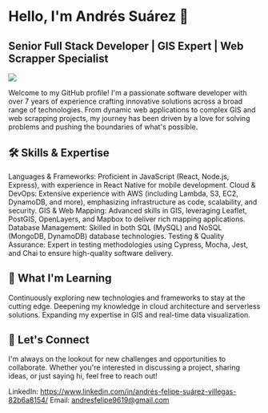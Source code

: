 # Hello, I'm Andrés Suárez 👋

## Senior Full Stack Developer | GIS Expert | Web Scrapper Specialist
![](https://hit.yhype.me/github/profile?user_id=26072242)

Welcome to my GitHub profile! I'm a passionate software developer with over 7 years of experience crafting innovative solutions across a broad range of technologies. From dynamic web applications to complex GIS and web scrapping projects, my journey has been driven by a love for solving problems and pushing the boundaries of what's possible.

## 🛠️ Skills & Expertise
Languages & Frameworks: Proficient in JavaScript (React, Node.js, Express), with experience in React Native for mobile development.
Cloud & DevOps: Extensive experience with AWS (including Lambda, S3, EC2, DynamoDB, and more), emphasizing infrastructure as code, scalability, and security.
GIS & Web Mapping: Advanced skills in GIS, leveraging Leaflet, PostGIS, OpenLayers, and Mapbox to deliver rich mapping applications.
Database Management: Skilled in both SQL (MySQL) and NoSQL (MongoDB, DynamoDB) database technologies.
Testing & Quality Assurance: Expert in testing methodologies using Cypress, Mocha, Jest, and Chai to ensure high-quality software delivery.

## 🌱 What I'm Learning
Continuously exploring new technologies and frameworks to stay at the cutting edge.
Deepening my knowledge in cloud architecture and serverless solutions.
Expanding my expertise in GIS and real-time data visualization.

## 🤝 Let's Connect
I'm always on the lookout for new challenges and opportunities to collaborate. Whether you're interested in discussing a project, sharing ideas, or just saying hi, feel free to reach out!

LinkedIn: https://www.linkedin.com/in/andrés-felipe-suárez-villegas-82b6a8154/
Email: andresfelipe9619@gmail.com
